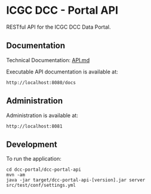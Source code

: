 ICGC DCC - Portal API
===

RESTful API for the ICGC DCC Data Portal. 

Documentation
---

Technical Documentation: [API.md](./API.md)

Executable API documentation is available at:

	http://localhost:8080/docs

Administration
---

Administration is available at:

	http://localhost:8081

Development
---

To run the application:
	
	cd dcc-portal/dcc-portal-api
	mvn -am
	java -jar target/dcc-portal-api-[version].jar server src/test/conf/settings.yml

